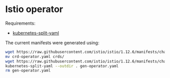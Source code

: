 # Istio operator

Requirements:

- [kubernetes-split-yaml](https://github.com/mogensen/kubernetes-split-yaml)

The current manifests were generated using:

```bash
wget https://raw.githubusercontent.com/istio/istio/1.12.6/manifests/charts/istio-operator/crds/crd-operator.yaml
mv crd-operator.yaml crds/
wget https://raw.githubusercontent.com/istio/istio/1.12.6/manifests/charts/istio-operator/files/gen-operator.yaml
kubernetes-split-yaml --outdir . gen-operator.yaml
rm gen-operator.yaml
```
